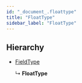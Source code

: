 ```yaml
---
id: "_document_.floattype"
title: "FloatType"
sidebar_label: "FloatType"
---
```


## Hierarchy

* [FieldType](_document_.fieldtype.md)

  ↳ **FloatType**
